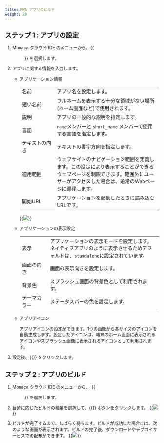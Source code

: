 ```yaml
---
title: PWA アプリのビルド
weight: 20
---
```


##  ステップ 1 : アプリの設定

1.  Monaca クラウド IDE のメニューから、{{<menu menu1="設定" menu2="PWA アプリ設定">}} を選択します。
2.  アプリに関する情報を入力します。

    -   アプリケーション情報

        <table class="small">
            <tr>
                <td width="25%">名前</td>
                <td>アプリ名を設定します。</td>
            </tr>
            <tr>
                <td>短い名前</td>
                <td>フルネームを表示する十分な領域がない場所(ホーム画面など)で使用されます。</td>
            </tr>
            <tr>
                <td>説明</td>
                <td>アプリの一般的な説明を指定します。</td>
            </tr>
            <tr>
                <td>言語</td>
                <td><code>name</code>メンバーと <code>short_name</code> メンバーで使用する言語を指定します。</td>
            </tr>
            <tr>
                <td>テキストの向き</td>
                <td>テキストの書字方向を指定します。</td>
            </tr>
            <tr>
                <td>適用範囲</td>
                <td>ウェブサイトのナビゲーション範囲を定義します。この設定により表示することができるウェブページを制限できます。範囲外にユーザーがアクセスした場合は、通常のWebページに遷移します。</td>
            </tr>
            <tr>
                <td>開始URL</td>
                <td>アプリケーションを起動したときに読み込むURLです。</td>
            </tr>
        </table>

        {{<img src="/images/monaca_ide/manual/build/pwa/app_setting.png">}}

    -   アプリケーションの表示設定

        <table class="small">
            <tr>
                <td width="20%">表示</td>
                <td>アプリケーションの表示モードを設定します。ネイティブアプリのように表示させるためデフォルトは、<code>standalone</code>に設定されています。</td>
            </tr>
            <tr>
                <td>画面の向き</td>
                <td>画面の表示向きを設定します。</td>
            </tr>
            <tr>
                <td>背景色</td>
                <td>スプラッシュ画面の背景色として利用されます。</td>
            </tr>
            <tr>
                <td>テーマカラー</td>
                <td>ステータスバーの色を設定します。</td>
            </tr>
        </table>

    -   アプリアイコン

          アプリアイコンの設定ができます。1つの画像から各サイズのアイコンを自動生成します。設定したアイコンは、端末のホーム画面に表示されるアイコンやスプラッシュ画像に表示されるアイコンとして利用されます。


3.  設定後、{{<guilabel name="保存する">}} をクリックします。

## ステップ 2 : アプリのビルド

1.  Monaca クラウド IDE のメニューから、
    {{<menu menu1="ビルド" menu2="PWA アプリのビルド">}} を選択します。

2.  目的に応じたビルドの種類を選択して、{{<guilabel name="ビルドを開始する">}} ボタンをクリックします。
    {{<img src="/images/monaca_ide/manual/build/pwa/build_start.png">}}

3.  ビルドが完了するまで、しばらく待ちます。ビルドが成功した場合には、次のような画面が表示されます。ビルドの完了後、ダウンロードやデプロイサービスでの配布ができます。
    {{<img src="/images/monaca_ide/manual/build/pwa/build_result.png">}}
